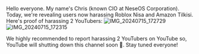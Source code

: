 Hello everyone. My name's Chris (known CIO at NeseOS Corporation). Today, we're revealing users now harassing Roblox Nisa and Amazon Tilkisi. Here's proof of harassing 2 YouTubers:
![IMG_20240715_172729](https://github.com/user-attachments/assets/9c57bf05-69d0-4142-9f36-d81bd34dfc4d)
![IMG_20240715_172315](https://github.com/user-attachments/assets/895d7ca3-96ab-4b51-8a64-feeb178de7b9)

We highly recommended to report harassing 2 YouTubers on YouTube so, YouTube will shutting down this channel soon 👀. Stay tuned everyone!
